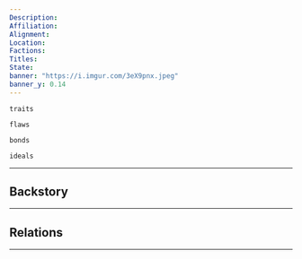 ```yaml
---
Description: 
Affiliation: 
Alignment:
Location: 
Factions:
Titles:
State:
banner: "https://i.imgur.com/3eX9pnx.jpeg"
banner_y: 0.14
---
```


```ad-Tr
traits
```

```ad-fw
flaws
```

```ad-Bd
bonds
```

```ad-idl
ideals
```

---
## Backstory


___
## Relations


___

